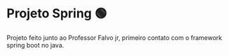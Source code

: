 # Projeto Spring 🟢

Projeto feito junto ao Professor Falvo jr, primeiro contato com o framework spring boot no java. 
